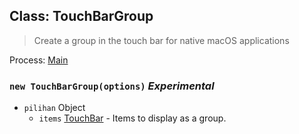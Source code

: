 ## Class: TouchBarGroup

> Create a group in the touch bar for native macOS applications

Process: [Main](../tutorial/quick-start.md#main-process)

### `new TouchBarGroup(options)` *Experimental*

* `pilihan` Object 
  * `items` [TouchBar](touch-bar.md) - Items to display as a group.